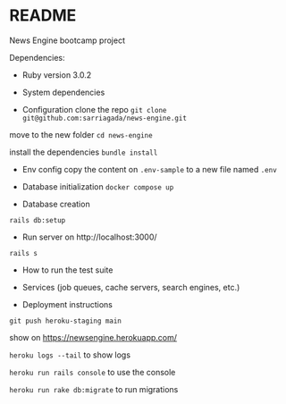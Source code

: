 # README

News Engine bootcamp project

Dependencies:

* Ruby version
3.0.2

* System dependencies

* Configuration
clone the repo
`git clone git@github.com:sarriagada/news-engine.git`

move to the new folder
`cd news-engine`

install the dependencies
`bundle install`

* Env config
copy the content on `.env-sample` to a new file named `.env`

* Database initialization
`docker compose up`

* Database creation

`rails db:setup`

* Run server on http://localhost:3000/

`rails s`

* How to run the test suite

* Services (job queues, cache servers, search engines, etc.)

* Deployment instructions

`git push heroku-staging main`

show on https://newsengine.herokuapp.com/

`heroku logs --tail` to show logs

`heroku run rails console` to use the console

`heroku run rake db:migrate` to run migrations
